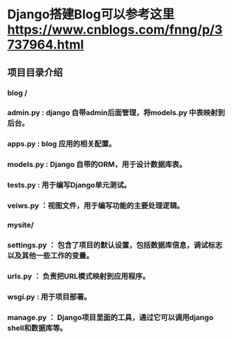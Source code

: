 # Django搭建Blog可以参考这里 https://www.cnblogs.com/fnng/p/3737964.html
## 项目目录介绍
### blog /
### admin.py  :  django 自带admin后面管理，将models.py 中表映射到后台。
### apps.py :  blog 应用的相关配置。
### models.py  : Django 自带的ORM，用于设计数据库表。
### tests.py  :  用于编写Django单元测试。
### veiws.py ：视图文件，用于编写功能的主要处理逻辑。

### mysite/
### settings.py ： 包含了项目的默认设置，包括数据库信息，调试标志以及其他一些工作的变量。
### urls.py ： 负责把URL模式映射到应用程序。
### wsgi.py :  用于项目部署。

### manage.py ： Django项目里面的工具，通过它可以调用django shell和数据库等。
